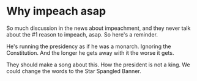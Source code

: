# Why impeach asap
So much discussion in the news about impeachment, and they never talk about the #1 reason to impeach, asap. So here's a reminder.

He's running the presidency as if he was a monarch. Ignoring the Constitution. And the longer he gets away with it the worse it gets. 

They should make a song about this. How the president is not a king. We could change the words to the Star Spangled Banner. 

